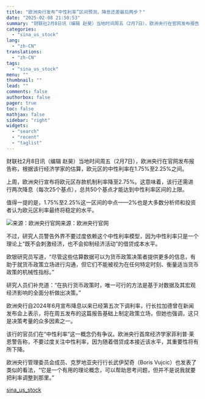 ```yaml
---
title: "欧洲央行发布“中性利率”区间预测，降息还差最后两步？"
date: "2025-02-08 21:50:53"
summary: "财联社2月8日讯（编辑 赵昊）当地时间周五（2月7日），欧洲央行在官网发布报告..."
categories:
  - "sina_us_stock"
lang:
  - "zh-CN"
translations:
  - "zh-CN"
tags:
  - "sina_us_stock"
menu: ""
thumbnail: ""
lead: ""
comments: false
authorbox: false
pager: true
toc: false
mathjax: false
sidebar: "right"
widgets:
  - "search"
  - "recent"
  - "taglist"
---
```


财联社2月8日讯（编辑 赵昊）当地时间周五（2月7日），欧洲央行在官网发布报告称，根据该行经济学家的估算，欧元区的中性利率在1.75%至2.25%之间。

上周，欧洲央行宣布将欧元区存款机制利率降至2.75%。这意味着，该行还需进行两次降息（每次25个基点），总共50个基点才能达到中性利率区间的上限。

值得一提的是，1.75%至2.25%这一区间的中点——2%也是大多数分析师和投资者认为欧元区利率最终将稳定的水平。

![来源：欧洲央行官网](//n.sinaimg.cn/spider20250208/412/w742h470/20250208/7279-0300c2a3e77430e2f1ce3a98c9d71daa.png)来源：欧洲央行官网

不过，研究人员警告外界不要过度依赖这个中性利率模型，因为中性利率只是一个理论上“既不会刺激经济，也不会抑制经济活动”的借贷成本水平。

欧银研究员写道，“尽管这些估算数据可以为货币政策决策者提供更多的信息，有助于就货币政策立场进行沟通，但它们不能被视为在任何特定时刻、衡量适当货币政策的机械性指标。”

研究人员们补充道：“在执行货币政策时，唯一可行的方法是基于对数据及其宏观经济影响的全面分析做出决策。”

欧洲央行自2024年6月宣布降息以来已经第五次下调利率，行长拉加德曾在新闻发布会上表示，将在周五发布的这篇报告基础上制定政策立场，但她也强调，这只是决策考量的众多因素之一。

该行的官员们在“中性利率”这一概念仍有争议。欧洲央行首席经济学家菲利普·莱恩警告称，不要过度关注中性利率，因为随着借贷成本接近该水平，其重要性将有所下降。

欧洲央行管理委员会成员、克罗地亚央行行长武伊契奇（Boris Vujcic）也发表了类似的看法，“它是一个有用的理论概念，可以帮助思考问题，但并不是说我就要把利率调整到那里。”

[sina_us_stock](https://finance.sina.com.cn/roll/2025-02-08/doc-ineiushy6307154.shtml)
